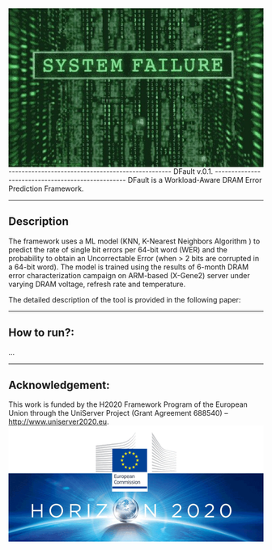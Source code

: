 <img align="center" src="images/system_failure.jpg">
--------------------------------------------------
DFault v.0.1.
--------------------------------------------------
DFault is a Workload-Aware DRAM Error Prediction Framework.

--------------------------------------------------
Description
--------------------------------------------------
The framework uses a ML model (KNN, K-Nearest Neighbors Algorithm
) to predict the rate of single bit errors per 64-bit word (WER) and the probability to obtain an Uncorrectable Error (when > 2 bits are corrupted in a 64-bit word). The model is trained using the results of 6-month DRAM error characterization campaign on ARM-based (X-Gene2) server under varying DRAM voltage, refresh rate and temperature.

The detailed description of the tool is provided in the following paper:

--------------------
How to run?:
--------------------
 ...

--------------------
Acknowledgement:
--------------------
This work is funded by the H2020 Framework Program of the
European Union through the UniServer Project (Grant Agreement
688540) – http://www.uniserver2020.eu.
![alt text](images/horizon2020-eu-commission-logo-8.png)
